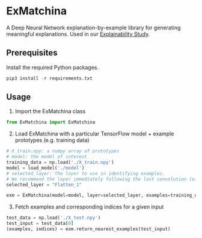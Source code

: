 # ExMatchina
A Deep Neural Network explanation-by-example library for generating meaningful explanations. Used in our [Explainability Study](https://github.com/nesl/Explainability-Study).

## Prerequisites
Install the required Python packages.
```Python
pip3 install -r requirements.txt
```

## Usage
1. Import the ExMatchina class
```Python
from ExMatchina import ExMatchina
```
2. Load ExMatchina with a particular TensorFlow model + example prototypes (e.g. training data)

```Python
# X_train.npy: a numpy array of prototypes
# model: the model of interest
training_data = np.load('./X_train.npy')
model = load_model('./model')
# selected_layer: the layer to use in identifying examples.
# We recommend the layer immediately following the last convolution (e.g. flatten layer)
selected_layer = "Flatten_1"

exm = ExMatchina(model=model, layer=selected_layer, examples=training_data)
```

3. Fetch examples and corresponding indices for a given input

```Python
test_data = np.load('./X_test.npy')
test_input = test_data[0]
(examples, indices) = exm.return_nearest_examples(test_input)
```
